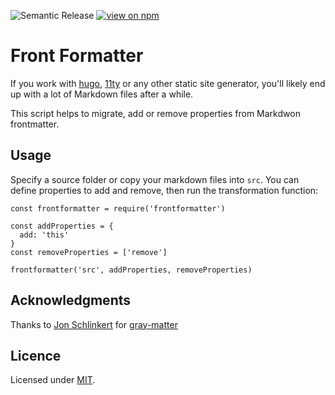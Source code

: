 ![Semantic Release](https://github.com/zentered/frontformatter/workflows/Semantic%20Release/badge.svg?branch=main)
[![view on npm](https://img.shields.io/npm/v/fluent-schema.svg)](https://www.npmjs.org/package/fluent-schema)

# Front Formatter

If you work with [hugo](https://gohugo.io), [11ty](https://www.11ty.dev) or any other static site generator, you'll likely end up with a lot of Markdown files after a while.

This script helps to migrate, add or remove properties from Markdwon frontmatter.

## Usage

Specify a source folder or copy your markdown files into `src`. You can define properties to add and remove, then run the transformation function:

    const frontformatter = require('frontformatter')

    const addProperties = {
      add: 'this'
    }
    const removeProperties = ['remove']

    frontformatter('src', addProperties, removeProperties)

## Acknowledgments

Thanks to [Jon Schlinkert](https://github.com/jonschlinkert) for [gray-matter](https://github.com/jonschlinkert/gray-matter)

## Licence

Licensed under [MIT](./LICENSE).
